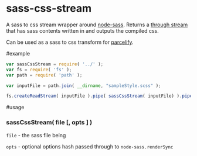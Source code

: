 sass-css-stream
===============

A sass to css stream wrapper around [node-sass](https://github.com/andrew/node-sass).  Returns a [through stream](https://github.com/dominictarr/through) that has sass contents written in and outputs the compiled css.

Can be used as a sass to css transform for [parcelify](https://github.com/rotundasoftware/parcelify).

#example
```javascript
var sassCssStream = require( '../' );
var fs = require( 'fs' );
var path = require( 'path' );

var inputFile = path.join( __dirname, "sampleStyle.scss" );

fs.createReadStream( inputFile ).pipe( sassCssStream( inputFile) ).pipe( process.stdout );
```

#usage

### sassCssStream( file [, opts ] )

`file` - the sass file being 

`opts` - optional options hash passed through to `node-sass.renderSync`
